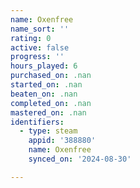 ```yaml
---
name: Oxenfree
name_sort: ''
rating: 0
active: false
progress: ''
hours_played: 6
purchased_on: .nan
started_on: .nan
beaten_on: .nan
completed_on: .nan
mastered_on: .nan
identifiers:
  - type: steam
    appid: '388880'
    name: Oxenfree
    synced_on: '2024-08-30'

---
```

